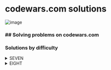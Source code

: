 # codewars.com solutions
![image](https://www.codewars.com/users/savra/badges/large)
### ## Solving problems on codewars.com
### Solutions by difficulty
<details>
<summary>SEVEN</summary>

|Name|Problem|Solution|
|---|---|---|
|Vowel Count|<a href='https://www.codewars.com/kata/54ff3102c1bad923760001f3'>Vowel Count</a>|<a href='https://github.com/savra/codewars.com/tree/master/src/main/java/com/hvdbs/codewars/javatask/VowelCount.java'>Vowel Count</a>|
</details>
<details>
<summary>EIGHT</summary>

|Name|Problem|Solution|
|---|---|---|
|Abbreviate a Two Word Name|<a href='https://www.codewars.com/kata/57eadb7ecd143f4c9c0000a3'>Abbreviate a Two Word Name</a>|<a href='https://github.com/savra/codewars.com/tree/master/src/main/java/com/hvdbs/codewars/javatask/AbbreviateTwoWords.java'>Abbreviate a Two Word Name</a>|
|Age Range Compatibility Equation|<a href='https://www.codewars.com/kata/5803956ddb07c5c74200144e'>Age Range Compatibility Equation</a>|<a href='https://github.com/savra/codewars.com/tree/master/src/main/java/com/hvdbs/codewars/javatask/AgeRangeCompatibilityEquation.java'>Age Range Compatibility Equation</a>|
|All Star Code Challenge #18|<a href='https://www.codewars.com/kata/5865918c6b569962950002a1'>All Star Code Challenge #18</a>|<a href='https://github.com/savra/codewars.com/tree/master/src/main/java/com/hvdbs/codewars/javatask/AllStarCodeChallenge18.java'>All Star Code Challenge #18</a>|
|A Needle in the Haystack|<a href='https://www.codewars.com/kata/56676e8fabd2d1ff3000000c'>A Needle in the Haystack</a>|<a href='https://github.com/savra/codewars.com/tree/master/src/main/java/com/hvdbs/codewars/javatask/ANeedleInTheHaystack.java'>A Needle in the Haystack</a>|
|Area or Perimeter|<a href='https://www.codewars.com/kata/5ab6538b379d20ad880000ab'>Area or Perimeter</a>|<a href='https://github.com/savra/codewars.com/tree/master/src/main/java/com/hvdbs/codewars/javatask/AreaOrPerimeter.java'>Area or Perimeter</a>|
|Array plus array|<a href='https://www.codewars.com/kata/5a2be17aee1aaefe2a000151'>Array plus array</a>|<a href='https://github.com/savra/codewars.com/tree/master/src/main/java/com/hvdbs/codewars/javatask/ArrayPlusArray.java'>Array plus array</a>|
|A wolf in sheep's clothing|<a href=''>A wolf in sheep's clothing</a>|<a href='https://github.com/savra/codewars.com/tree/master/src/main/java/com/hvdbs/codewars/javatask/AWolfInSheepsClothing.java'>A wolf in sheep's clothing</a>|
|Beginner - Lost Without a Map|<a href='https://www.codewars.com/kata/57f781872e3d8ca2a000007e'>Beginner - Lost Without a Map</a>|<a href='https://github.com/savra/codewars.com/tree/master/src/main/java/com/hvdbs/codewars/javatask/BeginnerLostWithoutAMap.java'>Beginner - Lost Without a Map</a>|
|Calculate average|<a href='https://www.codewars.com/kata/57a2013acf1fa5bfc4000921'>Calculate average</a>|<a href='https://github.com/savra/codewars.com/tree/master/src/main/java/com/hvdbs/codewars/javatask/CalculateAverage.java'>Calculate average</a>|
|Cat years, Dog years|<a href='https://www.codewars.com/kata/5a6663e9fd56cb5ab800008b'>Cat years, Dog years</a>|<a href='https://github.com/savra/codewars.com/tree/master/src/main/java/com/hvdbs/codewars/javatask/CatYearsDogYears.java'>Cat years, Dog years</a>|
|Century From Year|<a href='https://www.codewars.com/kata/5a3fe3dde1ce0e8ed6000097'>Century From Year</a>|<a href='https://github.com/savra/codewars.com/tree/master/src/main/java/com/hvdbs/codewars/javatask/CenturyFromYear.java'>Century From Year</a>|
|Convert number to reversed array of digits|<a href='https://www.codewars.com/kata/5583090cbe83f4fd8c000051'>Convert number to reversed array of digits</a>|<a href='https://github.com/savra/codewars.com/tree/master/src/main/java/com/hvdbs/codewars/javatask/ConvertNumberToReversedArrayOfDigits.java'>Convert number to reversed array of digits</a>|
|Convert a string to an array|<a href='https://www.codewars.com/kata/57e76bc428d6fbc2d500036d'>Convert a string to an array</a>|<a href='https://github.com/savra/codewars.com/tree/master/src/main/java/com/hvdbs/codewars/javatask/ConvertStringToArray.java'>Convert a string to an array</a>|
|Convert to Binary|<a href='https://www.codewars.com/kata/59fca81a5712f9fa4700159a'>Convert to Binary</a>|<a href='https://github.com/savra/codewars.com/tree/master/src/main/java/com/hvdbs/codewars/javatask/ConvertToBinary.java'>Convert to Binary</a>|
|Count by X|<a href='https://www.codewars.com/kata/5513795bd3fafb56c200049e'>Count by X</a>|<a href='https://github.com/savra/codewars.com/tree/master/src/main/java/com/hvdbs/codewars/javatask/CountByX.java'>Count by X</a>|
|Count Odd Numbers below n|<a href='https://www.codewars.com/kata/59342039eb450e39970000a6'>Count Odd Numbers below n</a>|<a href='https://github.com/savra/codewars.com/tree/master/src/main/java/com/hvdbs/codewars/javatask/CountOddNumbersBelowN.java'>Count Odd Numbers below n</a>|
|Count of positives / sum of negatives|<a href='https://www.codewars.com/kata/576bb71bbbcf0951d5000044'>Count of positives / sum of negatives</a>|<a href='https://github.com/savra/codewars.com/tree/master/src/main/java/com/hvdbs/codewars/javatask/CountOfPositivesSumOfNegatives.java'>Count of positives / sum of negatives</a>|
|Count the Monkeys!|<a href='https://www.codewars.com/kata/56f69d9f9400f508fb000ba7'>Count the Monkeys!</a>|<a href='https://github.com/savra/codewars.com/tree/master/src/main/java/com/hvdbs/codewars/javatask/CountTheMonkeys.java'>Count the Monkeys!</a>|
|Difference of Volumes of Cuboids|<a href='https://www.codewars.com/kata/58cb43f4256836ed95000f97'>Difference of Volumes of Cuboids</a>|<a href='https://github.com/savra/codewars.com/tree/master/src/main/java/com/hvdbs/codewars/javatask/DifferenceOfVolumesOfCuboids.java'>Difference of Volumes of Cuboids</a>|
|Duck Duck Goose|<a href='https://www.codewars.com/kata/582e0e592029ea10530009ce'>Duck Duck Goose</a>|<a href='https://github.com/savra/codewars.com/tree/master/src/main/java/com/hvdbs/codewars/javatask/DuckDuckGoose.java'>Duck Duck Goose</a>|
|Holiday VIII - Duty Free|<a href='https://www.codewars.com/kata/57e92e91b63b6cbac20001e5'>Holiday VIII - Duty Free</a>|<a href='https://github.com/savra/codewars.com/tree/master/src/main/java/com/hvdbs/codewars/javatask/DutyFree.java'>Holiday VIII - Duty Free</a>|
|easy logs|<a href='https://www.codewars.com/kata/5b68c7029756802aa2000176'>easy logs</a>|<a href='https://github.com/savra/codewars.com/tree/master/src/main/java/com/hvdbs/codewars/javatask/EasyLogs.java'>easy logs</a>|
|Fake Binary|<a href='https://www.codewars.com/kata/57eae65a4321032ce000002d'>Fake Binary</a>|<a href='https://github.com/savra/codewars.com/tree/master/src/main/java/com/hvdbs/codewars/javatask/FakeBinary.java'>Fake Binary</a>|
|Find Nearest square number|<a href='https://www.codewars.com/kata/5a805d8cafa10f8b930005ba'>Find Nearest square number</a>|<a href='https://github.com/savra/codewars.com/tree/master/src/main/java/com/hvdbs/codewars/javatask/FindNearestSquareNumber.java'>Find Nearest square number</a>|
|Find numbers which are divisible by given number|<a href='https://www.codewars.com/kata/55edaba99da3a9c84000003b'>Find numbers which are divisible by given number</a>|<a href='https://github.com/savra/codewars.com/tree/master/src/main/java/com/hvdbs/codewars/javatask/FindNumbersWhichAreDivisibleByGivenNumber.java'>Find numbers which are divisible by given number</a>|
|Find the first non-consecutive number|<a href='https://www.codewars.com/kata/58f8a3a27a5c28d92e000144'>Find the first non-consecutive number</a>|<a href='https://github.com/savra/codewars.com/tree/master/src/main/java/com/hvdbs/codewars/javatask/FindTheFirstNonConsecutiveNumber.java'>Find the first non-consecutive number</a>|
|Find the force of gravity between two objects|<a href='https://www.codewars.com/kata/5b609ebc8f47bd595e000627'>Find the force of gravity between two objects</a>|<a href='https://github.com/savra/codewars.com/tree/master/src/main/java/com/hvdbs/codewars/javatask/FindTheForceOfGravityBetweenTwoObjects.java'>Find the force of gravity between two objects</a>|
|Find the Integral|<a href='https://www.codewars.com/kata/59811fd8a070625d4c000013'>Find the Integral</a>|<a href='https://github.com/savra/codewars.com/tree/master/src/main/java/com/hvdbs/codewars/javatask/FindTheIntegral.java'>Find the Integral</a>|
|Find the position!|<a href='https://www.codewars.com/kata/5808e2006b65bff35500008f'>Find the position!</a>|<a href='https://github.com/savra/codewars.com/tree/master/src/main/java/com/hvdbs/codewars/javatask/FindThePosition.java'>Find the position!</a>|
|FIXME: Replace all dots|<a href='https://www.codewars.com/kata/596c6eb85b0f515834000049'>FIXME: Replace all dots</a>|<a href='https://github.com/savra/codewars.com/tree/master/src/main/java/com/hvdbs/codewars/javatask/FixmeReplaceAllDots.java'>FIXME: Replace all dots</a>|
|FIXME: Static electrickery|<a href='https://www.codewars.com/kata/596c55fc7bd5476bf60000d5'>FIXME: Static electrickery</a>|<a href='https://github.com/savra/codewars.com/tree/master/src/main/java/com/hvdbs/codewars/javatask/FixmeStaticElectrickery.java'>FIXME: Static electrickery</a>|
|Get Nth Even Number|<a href='https://www.codewars.com/kata/5933a1f8552bc2750a0000ed'>Get Nth Even Number</a>|<a href='https://github.com/savra/codewars.com/tree/master/src/main/java/com/hvdbs/codewars/javatask/GetNthEvenNumber.java'>Get Nth Even Number</a>|
|Get the mean of an array|<a href='https://www.codewars.com/kata/563e320cee5dddcf77000158'>Get the mean of an array</a>|<a href='https://github.com/savra/codewars.com/tree/master/src/main/java/com/hvdbs/codewars/javatask/GetTheMeanOfAnArray.java'>Get the mean of an array</a>|
|Grasshopper - Array Mean|<a href='https://www.codewars.com/kata/55d277882e139d0b6000005d'>Grasshopper - Array Mean</a>|<a href='https://github.com/savra/codewars.com/tree/master/src/main/java/com/hvdbs/codewars/javatask/GrasshopperArrayMean.java'>Grasshopper - Array Mean</a>|
|Gravity Flip|<a href='https://www.codewars.com/kata/5f70c883e10f9e0001c89673'>Gravity Flip</a>|<a href='https://github.com/savra/codewars.com/tree/master/src/main/java/com/hvdbs/codewars/javatask/GravityFlip.java'>Gravity Flip</a>|
|How many stairs will Suzuki climb in 20 years?|<a href='https://www.codewars.com/kata/56fc55cd1f5a93d68a001d4e'>How many stairs will Suzuki climb in 20 years?</a>|<a href='https://github.com/savra/codewars.com/tree/master/src/main/java/com/hvdbs/codewars/javatask/HowManyStairsWillSuzukiClimbIn20Years.java'>How many stairs will Suzuki climb in 20 years?</a>|
|If you can't sleep, just count sheep!!|<a href='https://www.codewars.com/kata/5b077ebdaf15be5c7f000077'>If you can't sleep, just count sheep!!</a>|<a href='https://github.com/savra/codewars.com/tree/master/src/main/java/com/hvdbs/codewars/javatask/IfYouCantSleepJustCountSheep.java'>If you can't sleep, just count sheep!!</a>|
|I love you, a little , a lot, passionately ... not at all|<a href='https://www.codewars.com/kata/57f24e6a18e9fad8eb000296'>I love you, a little , a lot, passionately ... not at all</a>|<a href='https://github.com/savra/codewars.com/tree/master/src/main/java/com/hvdbs/codewars/javatask/ILoveYouALittleALotPassionatelyNotAtAll.java'>I love you, a little , a lot, passionately ... not at all</a>|
|Invert values|<a href='https://www.codewars.com/kata/5899dc03bc95b1bf1b0000ad'>Invert values</a>|<a href='https://github.com/savra/codewars.com/tree/master/src/main/java/com/hvdbs/codewars/javatask/InvertValues.java'>Invert values</a>|
|Keep Hydrated!|<a href='https://www.codewars.com/kata/582cb0224e56e068d800003c'>Keep Hydrated!</a>|<a href='https://github.com/savra/codewars.com/tree/master/src/main/java/com/hvdbs/codewars/javatask/KeepHydrated.java'>Keep Hydrated!</a>|
|8kyu interpreters: HQ9+|<a href='https://www.codewars.com/kata/591588d49f4056e13f000001'>8kyu interpreters: HQ9+</a>|<a href='https://github.com/savra/codewars.com/tree/master/src/main/java/com/hvdbs/codewars/javatask/KyuInterpretersHQ.java'>8kyu interpreters: HQ9+</a>|
|Merging sorted integer arrays (without duplicates)|<a href='https://www.codewars.com/kata/573f5c61e7752709df0005d2'>Merging sorted integer arrays (without duplicates)</a>|<a href='https://github.com/savra/codewars.com/tree/master/src/main/java/com/hvdbs/codewars/javatask/MergingSortedIntegerArraysWithoutDuplicates.java'>Merging sorted integer arrays (without duplicates)</a>|
|Multiple of index|<a href='https://www.codewars.com/kata/5a34b80155519e1a00000009'>Multiple of index</a>|<a href='https://github.com/savra/codewars.com/tree/master/src/main/java/com/hvdbs/codewars/javatask/MultipleOfIndex.java'>Multiple of index</a>|
|Multiplication table for number|<a href='https://www.codewars.com/kata/5a2fd38b55519ed98f0000ce'>Multiplication table for number</a>|<a href='https://github.com/savra/codewars.com/tree/master/src/main/java/com/hvdbs/codewars/javatask/MultiplicationTableForNumber.java'>Multiplication table for number</a>|
|My head is at the wrong end!|<a href='https://www.codewars.com/kata/56f699cd9400f5b7d8000b55'>My head is at the wrong end!</a>|<a href='https://github.com/savra/codewars.com/tree/master/src/main/java/com/hvdbs/codewars/javatask/MyHeadIsAtTheWrongEnd.java'>My head is at the wrong end!</a>|
|N-th Power (retired)|<a href='https://www.codewars.com/kata/57d814e4950d8489720008db'>N-th Power (retired)</a>|<a href='https://github.com/savra/codewars.com/tree/master/src/main/java/com/hvdbs/codewars/javatask/NthPower.java'>N-th Power (retired)</a>|
|Printing Array elements with Comma delimiters|<a href='https://www.codewars.com/kata/56e2f59fb2ed128081001328'>Printing Array elements with Comma delimiters</a>|<a href='https://github.com/savra/codewars.com/tree/master/src/main/java/com/hvdbs/codewars/javatask/PrintingArrayElementsWithCommaDelimiters.java'>Printing Array elements with Comma delimiters</a>|
|Pythagorean Triple|<a href='https://www.codewars.com/kata/5951d30ce99cf2467e000013'>Pythagorean Triple</a>|<a href='https://github.com/savra/codewars.com/tree/master/src/main/java/com/hvdbs/codewars/javatask/PythagoreanTriple.java'>Pythagorean Triple</a>|
|Quadrants|<a href='https://www.codewars.com/kata/643af0fa9fa6c406b47c5399'>Quadrants</a>|<a href='https://github.com/savra/codewars.com/tree/master/src/main/java/com/hvdbs/codewars/javatask/Quadrants.java'>Quadrants</a>|
|BeginnerReduceButGrow|<a href='https://www.codewars.com/kata/57f780909f7e8e3183000078'>BeginnerReduceButGrow</a>|<a href='https://github.com/savra/codewars.com/tree/master/src/main/java/com/hvdbs/codewars/javatask/ReduceButGrow.java'>BeginnerReduceButGrow</a>|
|Exclamation marks series #6: Remove n exclamation marks in the sentence from left to right|<a href='https://www.codewars.com/kata/57faf7275c991027af000679'>Exclamation marks series #6: Remove n exclamation marks in the sentence from left to right</a>|<a href='https://github.com/savra/codewars.com/tree/master/src/main/java/com/hvdbs/codewars/javatask/RemoveNExclamationMarksInTheSentenceFromLeftToRight.java'>Exclamation marks series #6: Remove n exclamation marks in the sentence from left to right</a>|
|Remove String Spaces|<a href='https://www.codewars.com/kata/57eae20f5500ad98e50002c5'>Remove String Spaces</a>|<a href='https://github.com/savra/codewars.com/tree/master/src/main/java/com/hvdbs/codewars/javatask/RemoveStringSpaces.java'>Remove String Spaces</a>|
|Removing Elements|<a href='https://www.codewars.com/kata/5769b3802ae6f8e4890009d2'>Removing Elements</a>|<a href='https://github.com/savra/codewars.com/tree/master/src/main/java/com/hvdbs/codewars/javatask/RemovingElements.java'>Removing Elements</a>|
|Exclamation marks series #11: Replace all vowel to exclamation mark in the sentence|<a href='https://www.codewars.com/kata/57fb09ef2b5314a8a90001ed'>Exclamation marks series #11: Replace all vowel to exclamation mark in the sentence</a>|<a href='https://github.com/savra/codewars.com/tree/master/src/main/java/com/hvdbs/codewars/javatask/ReplaceAllVowelToExclamationMarkInTheSentence.java'>Exclamation marks series #11: Replace all vowel to exclamation mark in the sentence</a>|
|Reversed sequence|<a href='https://www.codewars.com/kata/5a00e05cc374cb34d100000d'>Reversed sequence</a>|<a href='https://github.com/savra/codewars.com/tree/master/src/main/java/com/hvdbs/codewars/javatask/ReversedSequence.java'>Reversed sequence</a>|
|Simple Fun #1: Seats in Theater|<a href='https://www.codewars.com/kata/588417e576933b0ec9000045'>Simple Fun #1: Seats in Theater</a>|<a href='https://github.com/savra/codewars.com/tree/master/src/main/java/com/hvdbs/codewars/javatask/SimpleFunSeatsInTheater.java'>Simple Fun #1: Seats in Theater</a>|
|Simple multiplication|<a href='https://www.codewars.com/kata/583710ccaa6717322c000105'>Simple multiplication</a>|<a href='https://github.com/savra/codewars.com/tree/master/src/main/java/com/hvdbs/codewars/javatask/SimpleMultiplication.java'>Simple multiplication</a>|
|Sort and Star|<a href='https://www.codewars.com/kata/57cfdf34902f6ba3d300001e'>Sort and Star</a>|<a href='https://github.com/savra/codewars.com/tree/master/src/main/java/com/hvdbs/codewars/javatask/SortAndStar.java'>Sort and Star</a>|
|Sort My Textbooks|<a href='https://www.codewars.com/kata/5a07e5b7ffe75fd049000051'>Sort My Textbooks</a>|<a href='https://github.com/savra/codewars.com/tree/master/src/main/java/com/hvdbs/codewars/javatask/SortMyTextbooks.java'>Sort My Textbooks</a>|
|Sum Mixed Array|<a href='https://www.codewars.com/kata/57eaeb9578748ff92a000009'>Sum Mixed Array</a>|<a href='https://github.com/savra/codewars.com/tree/master/src/main/java/com/hvdbs/codewars/javatask/SumMixedArray.java'>Sum Mixed Array</a>|
|Sum of differences in array|<a href='https://www.codewars.com/kata/5b73fe9fb3d9776fbf00009e'>Sum of differences in array</a>|<a href='https://github.com/savra/codewars.com/tree/master/src/main/java/com/hvdbs/codewars/javatask/SumOfDifferencesInArray.java'>Sum of differences in array</a>|
|Sum of positive|<a href='https://www.codewars.com/kata/5715eaedb436cf5606000381'>Sum of positive</a>|<a href='https://github.com/savra/codewars.com/tree/master/src/main/java/com/hvdbs/codewars/javatask/SumOfPositive.java'>Sum of positive</a>|
|Switch it Up!|<a href='https://www.codewars.com/kata/5808dcb8f0ed42ae34000031'>Switch it Up!</a>|<a href='https://github.com/savra/codewars.com/tree/master/src/main/java/com/hvdbs/codewars/javatask/SwitchItUp.java'>Switch it Up!</a>|
|The Feast of Many Beasts|<a href='https://www.codewars.com/kata/5aa736a455f906981800360d'>The Feast of Many Beasts</a>|<a href='https://github.com/savra/codewars.com/tree/master/src/main/java/com/hvdbs/codewars/javatask/TheFeastOfManyBeasts.java'>The Feast of Many Beasts</a>|
|The Wide-Mouthed frog!|<a href='https://www.codewars.com/kata/57ec8bd8f670e9a47a000f89'>The Wide-Mouthed frog!</a>|<a href='https://github.com/savra/codewars.com/tree/master/src/main/java/com/hvdbs/codewars/javatask/TheWideMouthedFrog.java'>The Wide-Mouthed frog!</a>|
|Thinkful - Logic Drills: Traffic light
|<a href='https://www.codewars.com/kata/58649884a1659ed6cb000072'>Thinkful - Logic Drills: Traffic light
</a>|<a href='https://github.com/savra/codewars.com/tree/master/src/main/java/com/hvdbs/codewars/javatask/ThinkfulLogicDrillsTrafficLight.java'>Thinkful - Logic Drills: Traffic light
</a>|
|Thinkful - Number Drills: Blue and red marbles|<a href='https://www.codewars.com/kata/5862f663b4e9d6f12b00003b'>Thinkful - Number Drills: Blue and red marbles</a>|<a href='https://github.com/savra/codewars.com/tree/master/src/main/java/com/hvdbs/codewars/javatask/ThinkfulNumberDrillsBlueAndRedMarbles.java'>Thinkful - Number Drills: Blue and red marbles</a>|
|Thinkful - Number Drills: Pixelart planning (retired)|<a href='https://www.codewars.com/kata/58630e2ae88af44d2b0000ea'>Thinkful - Number Drills: Pixelart planning (retired)</a>|<a href='https://github.com/savra/codewars.com/tree/master/src/main/java/com/hvdbs/codewars/javatask/ThinkfulNumberDrillsPixelartPlanning.java'>Thinkful - Number Drills: Pixelart planning (retired)</a>|
|Third Angle of a Triangle|<a href='https://www.codewars.com/kata/5a023c426975981341000014'>Third Angle of a Triangle</a>|<a href='https://github.com/savra/codewars.com/tree/master/src/main/java/com/hvdbs/codewars/javatask/ThirdAngleOfATriangle.java'>Third Angle of a Triangle</a>|
|ToSquareRootOrNotToSquareRoot|<a href='https://www.codewars.com/kata/57f6ad55cca6e045d2000627'>ToSquareRootOrNotToSquareRoot</a>|<a href='https://github.com/savra/codewars.com/tree/master/src/main/java/com/hvdbs/codewars/javatask/ToSquareOrNotToSquare.java'>ToSquareRootOrNotToSquareRoot</a>|
|Total amount of points|<a href='https://www.codewars.com/kata/5bb904724c47249b10000131'>Total amount of points</a>|<a href='https://github.com/savra/codewars.com/tree/master/src/main/java/com/hvdbs/codewars/javatask/TotalAmountOfPoints.java'>Total amount of points</a>|
|Twice as old|<a href='https://www.codewars.com/kata/5b853229cfde412a470000d0'>Twice as old</a>|<a href='https://github.com/savra/codewars.com/tree/master/src/main/java/com/hvdbs/codewars/javatask/TwiceAsOld.java'>Twice as old</a>|
|Volume of a Cuboid|<a href='https://www.codewars.com/kata/58261acb22be6e2ed800003a'>Volume of a Cuboid</a>|<a href='https://github.com/savra/codewars.com/tree/master/src/main/java/com/hvdbs/codewars/javatask/VolumeOfACuboid.java'>Volume of a Cuboid</a>|
|Welcome!|<a href='https://www.codewars.com/kata/577ff15ad648a14b780000e7'>Welcome!</a>|<a href='https://github.com/savra/codewars.com/tree/master/src/main/java/com/hvdbs/codewars/javatask/Welcome.java'>Welcome!</a>|
|Well of Ideas - Easy Version|<a href='https://www.codewars.com/kata/57f222ce69e09c3630000212'>Well of Ideas - Easy Version</a>|<a href='https://github.com/savra/codewars.com/tree/master/src/main/java/com/hvdbs/codewars/javatask/WellOfIdeasEasyVersion.java'>Well of Ideas - Easy Version</a>|
|Will there be enough space?|<a href='https://www.codewars.com/kata/5875b200d520904a04000003'>Will there be enough space?</a>|<a href='https://github.com/savra/codewars.com/tree/master/src/main/java/com/hvdbs/codewars/javatask/WillThereBeEnoughSpace.java'>Will there be enough space?</a>|
|Will you make it?|<a href='https://www.codewars.com/users/savra/completed_solutions'>Will you make it?</a>|<a href='https://github.com/savra/codewars.com/tree/master/src/main/java/com/hvdbs/codewars/javatask/WillYouMakeIt.java'>Will you make it?</a>|
|You only need one - Beginner|<a href='https://www.codewars.com/kata/57cc975ed542d3148f00015b'>You only need one - Beginner</a>|<a href='https://github.com/savra/codewars.com/tree/master/src/main/java/com/hvdbs/codewars/javatask/YouOnlyNeedOneBeginner.java'>You only need one - Beginner</a>|
</details>